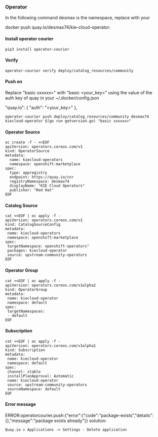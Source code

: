 ### Operator
In the following command desmax is the namespace, replace with your

docker push quay.io/desmax74/kie-cloud-operator:<version>

#### Install operator courier
```console
pip3 install operator-courier
```

#### Verify
```console
operator-courier verify deploy/catalog_resources/community
```

#### Push on 
Replace "basic xxxxxx=" with "basic <your_key>" using the value of the auth key of quay in your ~/.docker/config.json

"quay.io": {
      "auth": "<your_key>"
},
    
```console
operator-courier push deploy/catalog_resources/community desmax74 kiecloud-operator $(go run getversion.go) "basic xxxxxx="
```

#### Operator Source
```console
oc create -f - <<EOF
apiVersion: operators.coreos.com/v1
kind: OperatorSource
metadata:
  name: kiecloud-operators
  namespace: openshift-marketplace
spec:
  type: appregistry
  endpoint: https://quay.io/cnr
  registryNamespace: desmax74
  displayName: "KIE Cloud Operators"
  publisher: "Red Hat"
EOF
```

#### Catalog Source
```console
cat <<EOF | oc apply -f -
apiVersion: operators.coreos.com/v1
kind: CatalogSourceConfig
metadata:
 name: kiecloud-operators
 namespace: openshift-marketplace
spec:
 targetNamespace: openshift-operators"
 packages: kiecloud-operator
 source: upstream-community-operators
EOF
```

#### Operator Group
```console
cat <<EOF | oc apply -f -
apiVersion: operators.coreos.com/v1alpha2
kind: OperatorGroup
metadata:
 name: kiecloud-operator
 namespace: default
spec:
 targetNamespaces:
 - default
EOF
```

#### Subscription
```console
cat <<EOF | oc apply -f -
apiVersion: operators.coreos.com/v1alpha1
kind: Subscription
metadata:
 name: kiecloud-operator
 namespace: default
spec:
 channel: stable
 installPlanApproval: Automatic
 name: kiecloud-operator
 source: upstream-community-operators
 sourceNamespace: default
EOF
```


#### Error message
ERROR:operatorcourier.push:{"error":{"code":"package-exists","details":{},"message":"package exists already"}}
solution:
```console
Quay.io > Applications -> Settings - Delete application
```
